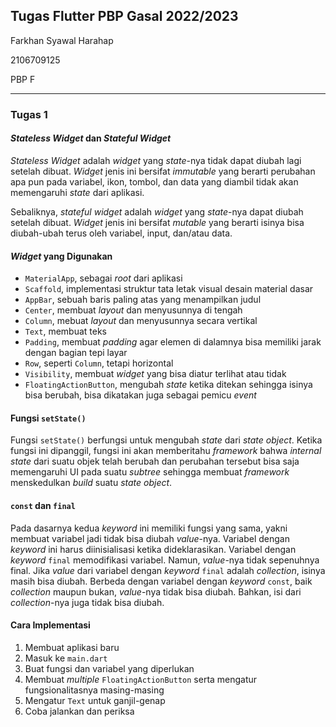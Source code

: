## Tugas Flutter PBP Gasal 2022/2023
Farkhan Syawal Harahap

2106709125

PBP F

***
### Tugas 1

#### *Stateless Widget* dan *Stateful Widget*
*Stateless Widget* adalah *widget* yang *state*-nya tidak dapat diubah lagi setelah dibuat. *Widget* jenis ini bersifat *immutable* yang berarti perubahan apa pun pada variabel, ikon, tombol, dan data yang diambil tidak akan memengaruhi *state* dari aplikasi.

Sebaliknya, *stateful widget* adalah *widget* yang *state*-nya dapat diubah setelah dibuat. *Widget* jenis ini bersifat *mutable* yang berarti isinya bisa diubah-ubah terus oleh variabel, input, dan/atau data.

#### *Widget* yang Digunakan
-   `MaterialApp`, sebagai *root* dari aplikasi
-   `Scaffold`, implementasi struktur tata letak visual desain material dasar
-   `AppBar`, sebuah baris paling atas yang menampilkan judul
-   `Center`, membuat *layout* dan menyusunnya di tengah
-   `Column`, mebuat *layout* dan menyusunnya secara vertikal
-   `Text`, membuat teks
-   `Padding`, membuat *padding* agar elemen di dalamnya bisa memiliki jarak dengan bagian tepi layar
-   `Row`, seperti `Column`, tetapi horizontal
-   `Visibility`, membuat *widget* yang bisa diatur terlihat atau tidak
-   `FloatingActionButton`, mengubah *state* ketika ditekan sehingga isinya bisa berubah, bisa dikatakan juga sebagai pemicu *event*

#### Fungsi `setState()`
Fungsi `setState()` berfungsi untuk mengubah *state* dari *state object*. Ketika fungsi ini dipanggil, fungsi ini akan memberitahu *framework* bahwa *internal state* dari suatu objek telah berubah dan perubahan tersebut bisa saja memengaruhi UI pada suatu *subtree* sehingga membuat *framework* menskedulkan *build* suatu *state object*.

#### `const` dan `final`
Pada dasarnya kedua *keyword* ini memiliki fungsi yang sama, yakni membuat variabel jadi tidak bisa diubah *value*-nya. Variabel dengan *keyword* ini harus diinisialisasi ketika dideklarasikan. Variabel dengan *keyword* `final` memodifikasi variabel. Namun, *value*-nya tidak sepenuhnya final. Jika *value* dari variabel dengan *keyword* `final` adalah *collection*, isinya masih bisa diubah. Berbeda dengan variabel dengan *keyword* `const`, baik *collection* maupun bukan, *value*-nya tidak bisa diubah. Bahkan, isi dari *collection*-nya juga tidak bisa diubah.

#### Cara Implementasi
1.  Membuat aplikasi baru
2.  Masuk ke `main.dart`
3.  Buat fungsi dan variabel yang diperlukan
4.  Membuat *multiple* `FloatingActionButton` serta mengatur fungsionalitasnya masing-masing
5.  Mengatur `Text` untuk ganjil-genap
6.  Coba jalankan dan periksa